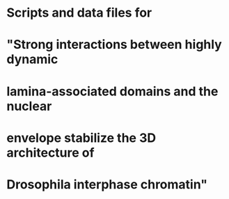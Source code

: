 # Scripts and data files for 
# "Strong interactions between highly dynamic
# lamina-associated domains and the nuclear
# envelope stabilize the 3D architecture of
# Drosophila interphase chromatin"  
